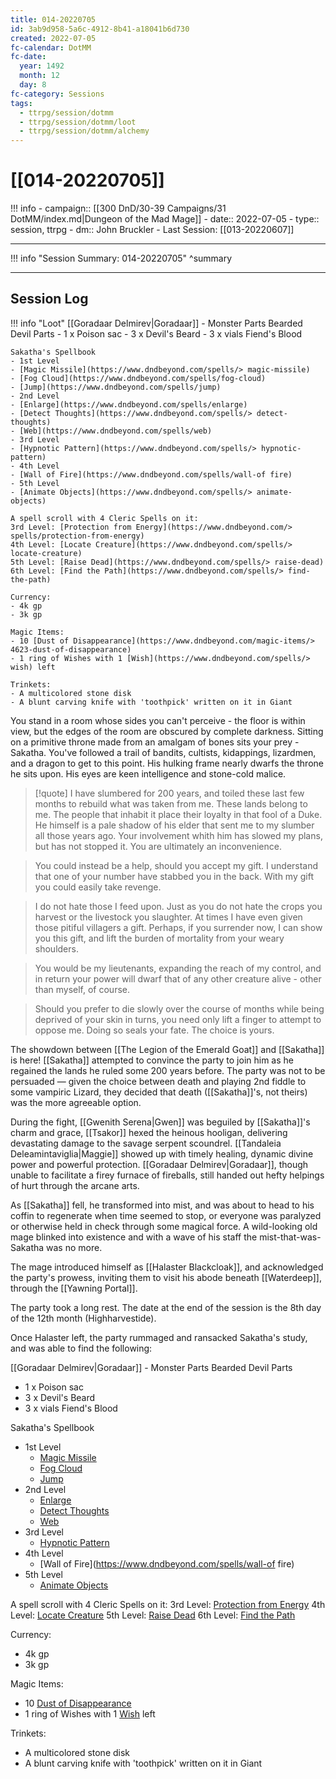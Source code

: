 ```yaml
---
title: 014-20220705
id: 3ab9d958-5a6c-4912-8b41-a18041b6d730
created: 2022-07-05
fc-calendar: DotMM
fc-date:
  year: 1492
  month: 12
  day: 8
fc-category: Sessions
tags:
  - ttrpg/session/dotmm
  - ttrpg/session/dotmm/loot
  - ttrpg/session/dotmm/alchemy
---
```


# [[014-20220705]]

!!! info
    - campaign:: [[300 DnD/30-39 Campaigns/31 DotMM/index.md|Dungeon of the Mad Mage]]
    - date:: 2022-07-05
    - type:: session, ttrpg
    - dm:: John Bruckler
    - Last Session: [[013-20220607]]


---

!!! info "Session Summary: 014-20220705"
    ^summary

---

## Session Log



!!! info "Loot"
    [[Goradaar Delmirev|Goradaar]] - Monster Parts
    Bearded Devil Parts
    - 1 x Poison sac
    - 3 x Devil's Beard
    - 3 x vials Fiend's Blood
    
    Sakatha's Spellbook
    - 1st Level
    - [Magic Missile](https://www.dndbeyond.com/spells/> magic-missile)
    - [Fog Cloud](https://www.dndbeyond.com/spells/fog-cloud)
    - [Jump](https://www.dndbeyond.com/spells/jump)
    - 2nd Level
    - [Enlarge](https://www.dndbeyond.com/spells/enlarge)
    - [Detect Thoughts](https://www.dndbeyond.com/spells/> detect-thoughts)
    - [Web](https://www.dndbeyond.com/spells/web)
    - 3rd Level
    - [Hypnotic Pattern](https://www.dndbeyond.com/spells/> hypnotic-pattern)
    - 4th Level
    - [Wall of Fire](https://www.dndbeyond.com/spells/wall-of fire)
    - 5th Level
    - [Animate Objects](https://www.dndbeyond.com/spells/> animate-objects)
    
    A spell scroll with 4 Cleric Spells on it:
    3rd Level: [Protection from Energy](https://www.dndbeyond.com/> spells/protection-from-energy)
    4th Level: [Locate Creature](https://www.dndbeyond.com/spells/> locate-creature)
    5th Level: [Raise Dead](https://www.dndbeyond.com/spells/> raise-dead)
    6th Level: [Find the Path](https://www.dndbeyond.com/spells/> find-the-path)
    
    Currency:
    - 4k gp
    - 3k gp
    
    Magic Items:
    - 10 [Dust of Disappearance](https://www.dndbeyond.com/magic-items/> 4623-dust-of-disappearance)
    - 1 ring of Wishes with 1 [Wish](https://www.dndbeyond.com/spells/> wish) left
    
    Trinkets:
    - A multicolored stone disk
    - A blunt carving knife with 'toothpick' written on it in Giant

You stand in a room whose sides you can't perceive - the floor is within view, but the edges of the room are obscured by complete darkness. Sitting on a primitive throne made from an amalgam of bones sits your prey - Sakatha. You've followed a trail of bandits, cultists, kidappings, lizardmen, and a dragon to get to this point. His hulking frame nearly dwarfs the throne he sits upon. His eyes are keen intelligence and stone-cold malice. 

>[!quote]
>I have slumbered for 200 years, and toiled these last few months to rebuild what was taken from me. These lands belong to me. The people that inhabit it place their loyalty in that fool of a Duke. He himself is a pale shadow of his elder that sent me to my slumber all those years ago. Your involvement whith him has slowed my plans, but has not stopped it. You are ultimately an inconvenience.
    
>You could instead be a help, should you accept my gift. I understand that one of your number have stabbed you in the back. With my gift you could easily take revenge. 
    
>I do not hate those I feed upon. Just as you do not hate the crops you harvest or the livestock you slaughter. At times I have even given those pitiful villagers a gift. Perhaps, if you surrender now, I can show you this gift, and lift the burden of mortality from your weary shoulders.
    
>You would be my lieutenants, expanding the reach of my control, and in return your power will dwarf that of any other creature alive - other than myself, of course.
    
>Should you prefer to die slowly over the course of months while being deprived of your skin in turns, you need only lift a finger to attempt to oppose me. Doing so seals your fate. The choice is yours.


The showdown between [[The Legion of the Emerald Goat]] and [[Sakatha]] is here! [[Sakatha]] attempted to convince the party to join him as he regained the lands he ruled some 200 years before. The party was not to be persuaded — given the choice between death and playing 2nd fiddle to some vampiric Lizard, they decided that death ([[Sakatha]]'s, not theirs) was the more agreeable option.

During the fight, [[Gwenith Serena|Gwen]] was beguiled by [[Sakatha]]'s charm and grace, [[Tsakor]] hexed the heinous hooligan, delivering devastating damage to the savage serpent scoundrel. [[Tandaleia Deleamintaviglia|Maggie]] showed up with timely healing, dynamic divine power and powerful protection. [[Goradaar Delmirev|Goradaar]], though unable to facilitate a firey furnace of fireballs, still handed out hefty helpings of hurt through the arcane arts.

As [[Sakatha]] fell, he transformed into mist, and was about to head to his coffin to regenerate when time seemed to stop, or everyone was paralyzed or otherwise held in check through some magical force. A wild-looking old mage blinked into existence and with a wave of his staff the mist-that-was-Sakatha was no more.

The mage introduced himself as [[Halaster Blackcloak]], and acknowledged the party's prowess, inviting them to visit his abode beneath [[Waterdeep]], through the [[Yawning Portal]].

The party took a long rest. The date at the end of the session is the 8th day of the 12th month (Highharvestide).

Once Halaster left, the party rummaged and ransacked Sakatha's study, and was able to find the following:

[[Goradaar Delmirev|Goradaar]] - Monster Parts
Bearded Devil Parts
- 1 x Poison sac
- 3 x Devil's Beard
- 3 x vials Fiend's Blood

Sakatha's Spellbook
- 1st Level
    - [Magic Missile](https://www.dndbeyond.com/spells/magic-missile)
    - [Fog Cloud](https://www.dndbeyond.com/spells/fog-cloud)
    - [Jump](https://www.dndbeyond.com/spells/jump)
- 2nd Level
    - [Enlarge](https://www.dndbeyond.com/spells/enlarge)
    - [Detect Thoughts](https://www.dndbeyond.com/spells/detect-thoughts)
    - [Web](https://www.dndbeyond.com/spells/web)
- 3rd Level
    - [Hypnotic Pattern](https://www.dndbeyond.com/spells/hypnotic-pattern)
- 4th Level
    - [Wall of Fire](https://www.dndbeyond.com/spells/wall-of fire)
- 5th Level
    - [Animate Objects](https://www.dndbeyond.com/spells/animate-objects)

A spell scroll with 4 Cleric Spells on it:
3rd Level: [Protection from Energy](https://www.dndbeyond.com/spells/protection-from-energy)
4th Level: [Locate Creature](https://www.dndbeyond.com/spells/locate-creature)
5th Level: [Raise Dead](https://www.dndbeyond.com/spells/raise-dead)
6th Level: [Find the Path](https://www.dndbeyond.com/spells/find-the-path)

Currency:
- 4k gp
- 3k gp

Magic Items:
- 10 [Dust of Disappearance](https://www.dndbeyond.com/magic-items/4623-dust-of-disappearance)
- 1 ring of Wishes with 1 [Wish](https://www.dndbeyond.com/spells/wish) left

Trinkets:
- A multicolored stone disk
- A blunt carving knife with 'toothpick' written on it in Giant